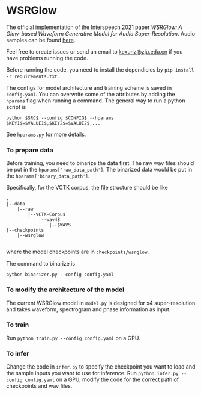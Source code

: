 # WSRGlow

The official implementation of the Interspeech 2021 paper *WSRGlow: A Glow-based Waveform Generative Model for Audio Super-Resolution*. Audio samples can be found [here](https://zkx06111.github.io/wsrglow/).

Feel free to create issues or send an email to [kexunz@zju.edu.cn](mailto:kexunz@zju.edu.cn) if you have problems running the code.

Before running the code, you need to install the dependicies by `pip install -r requirements.txt`.

The configs for model architecture and training scheme is saved in `config.yaml`. You can overwrite some of the attributes by adding the `--hparams` flag when running a command. The general way to run a python script is

`python $SRC$ --config $CONFIG$ --hparams $KEY1$=$VALUE1$,$KEY2$=$VALUE2$,...`

See `hparams.py` for more details.

### To prepare data

Before training, you need to binarize the data first. The raw wav files should be put in the `hparams['raw_data_path']`. The binarized data would be put in the `hparams['binary_data_path']`.

Specifically, for the VCTK corpus, the file structure should be like

```
.
|--data
    |--raw
        |--VCTK-Corpus
            |--wav48
                |--$WAVS
|--checkpoints
    |--wsrglow
    
```

where the model checkpoints are in `checkpoints/wsrglow`.

The command to binarize is

`python binarizer.py --config config.yaml`

### To modify the architecture of the model

The current WSRGlow model in `model.py` is designed for x4 super-resolution and takes waveform, spectrogram and phase information as input.

### To train

Run `python train.py --config config.yaml` on a GPU.

### To infer

Change the code in `infer.py` to specify the checkpoint you want to load and the sample inputs you want to use for inference.
Run `python infer.py --config config.yaml` on a GPU, modify the code for the correct path of checkpoints and wav files.
